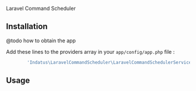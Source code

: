 Laravel Command Scheduler


## Installation

@todo how to obtain the app

Add these lines to the providers array in your `app/config/app.php` file :

```php
        'Indatus\LaravelCommandScheduler\LaravelCommandSchedulerServiceProvider',
```

## Usage

